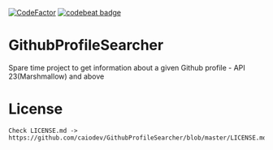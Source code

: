 [![CodeFactor](https://www.codefactor.io/repository/github/caiodev/githubprofilesearcher/badge)](https://www.codefactor.io/repository/github/caiodev/githubprofilesearcher) [![codebeat badge](https://codebeat.co/badges/e5443b48-e79d-46c8-84d9-a67ac4378940)](https://codebeat.co/projects/github-com-caiodev-githubprofilesearcher-master)

# GithubProfileSearcher

Spare time project to get information about a given Github profile - API 23(Marshmallow) and above

License
=======

    Check LICENSE.md -> https://github.com/caiodev/GithubProfileSearcher/blob/master/LICENSE.md
